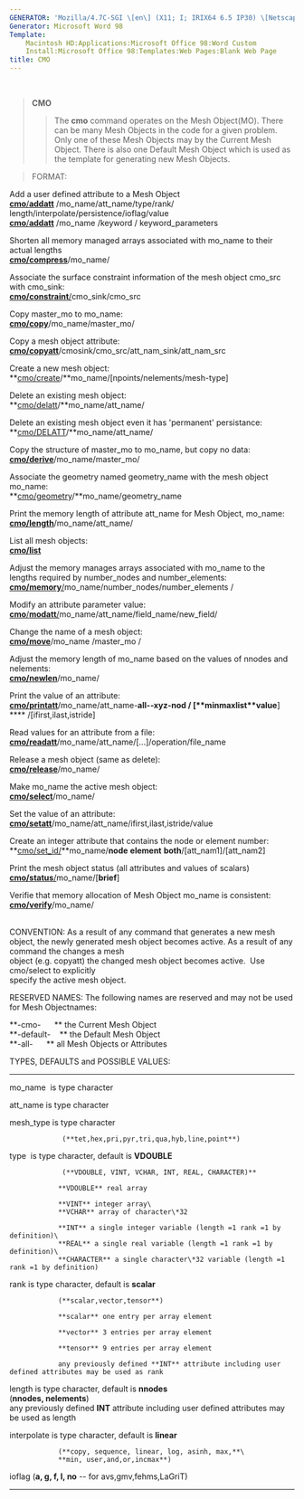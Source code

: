 ```yaml
---
GENERATOR: 'Mozilla/4.7C-SGI \[en\] (X11; I; IRIX64 6.5 IP30) \[Netscape\]'
Generator: Microsoft Word 98
Template: 
    Macintosh HD:Applications:Microsoft Office 98:Word Custom
    Install:Microsoft Office 98:Templates:Web Pages:Blank Web Page
title: CMO
---
```


 

> **CMO**
>
> > The **cmo** command operates on the Mesh Object(MO). There can be
> > many Mesh Objects in the code for a given problem. Only one of these
> > Mesh Objects may by the Current Mesh Object. There is also one
> > Default Mesh Object which is used as the template for generating new
> > Mesh Objects.

> FORMAT:

Add a user defined attribute to a Mesh Object\
[**cmo**/**addatt**](cmo_addatt.md) /mo\_name/att\_name/type/rank/
length/interpolate/persistence/ioflag/value\
[**cmo**/**addatt**](cmo_addatt.md) /mo\_name /keyword /
keyword\_parameters

Shorten all memory managed arrays associated with mo\_name to their
actual lengths\
**[cmo/compress](cmo_compress.md)**/mo\_name/

Associate the surface constraint information of the mesh object cmo\_src
with cmo\_sink:\
[**cmo/constraint**/](cmo_constraint.md)cmo\_sink/cmo\_src

Copy master\_mo to mo\_name:\
**[cmo/copy](cmo_copy.md)**/mo\_name/master\_mo/

Copy a mesh object attribute:\
**[cmo/copyatt](cmo_copyatt.md)**/cmosink/cmo\_src/att\_nam\_sink/att\_nam\_src

Create a new mesh object:\
**[cmo/create](cmo_create.md)/**mo\_name/\[npoints/nelements/mesh-type\]

Delete an existing mesh object:\
**[cmo/delatt](cmo_delatt.md)/**mo\_name/att\_name/

Delete an existing mesh object even it has 'permanent' persistance:\
**[cmo/DELATT](cmo_delatt.md)/**mo\_name/att\_name/

Copy the structure of master\_mo to mo\_name, but copy no data:\
**[cmo/derive](cmo_derive.md)**/mo\_name/master\_mo/

Associate the geometry named geometry\_name with the mesh object
mo\_name:\
**[cmo/geometry](cmo_geom.md)/**mo\_name/geometry\_name

Print the memory length of attribute att\_name for Mesh Object,
mo\_name:\
**[cmo/length](cmo_length.md)**/mo\_name/att\_name/

List all mesh objects:\
**[cmo/list](cmo_list.md)**

Adjust the memory manages arrays associated with mo\_name to the\
lengths required by number\_nodes and number\_elements:\
[**cmo/memory**/](cmo_memory.md)mo\_name/number\_nodes/number\_elements
/

Modify an attribute parameter value:\
[**cmo**/**modatt**/](cmo_modatt.md)mo\_name/att\_name/field\_name/new\_field/

Change the name of a mesh object:\
**[cmo/move](cmo_move.md)**/mo\_name /master\_mo /

Adjust the memory length of mo\_name based on the values of nnodes and\
nelements:\
**[cmo/newlen](cmo_newlen.md)**/mo\_name/

Print the value of an attribute:\
**[cmo/printatt](cmo_printatt.md)**/mo\_name/att\_name-**all-****-xyz-****nod**
/ \[**minmax****list****value**\] **** /\[ifirst,ilast,istride\]

Read values for an attribute from a file:\
**[cmo/readatt](cmo_readatt.md)**/mo\_name/att\_name/\[...\]/operation/file\_name

Release a mesh object (same as delete):\
**[cmo/release](cmo_release.md)**/mo\_name/

Make mo\_name the active mesh object:\
**[cmo/select](cmo_select.md)**/mo\_name/

Set the value of an attribute:\
**[cmo/setatt](cmo_setatt.md)**/mo\_name/att\_name/ifirst,ilast,istride/value

Create an integer attribute that contains the node or element number:\
**[cmo/set\_id/](cmo_setid.md)**mo\_name/**node** **element**
**both**/\[att\_nam1\]/\[att\_nam2\]

Print the mesh object status (all attributes and values of scalars)\
[**cmo/status**/](cmo_status.md)mo\_name/\[**brief**\]

Verifie that memory allocation of Mesh Object mo\_name is consistent:\
**[cmo/verify](cmo_verify.md)**/mo\_name/\
 

CONVENTION: As a result of any command that generates a new mesh object,
the newly generated mesh object becomes active. As a result of any
command the changes a mesh\
object (e.g. copyatt) the changed mesh object becomes active.  Use
cmo/select to explicitly\
specify the active mesh object.

RESERVED NAMES: The following names are reserved and may not be used for
Mesh Objectnames:

**-cmo-      ** the Current Mesh Object\
**-default-    ** the Default Mesh Object\
**-all-      ** all Mesh Objects or Attributes

TYPES, DEFAULTS and POSSIBLE VALUES:

  ------------- ---------------------------------------------------------------------------------------------------
  mo\_name      is type character

  att\_name     is type character

  mesh\_type    is type character

                 (**tet,hex,pri,pyr,tri,qua,hyb,line,point**)

  type           is type character, default is **VDOUBLE**

                 (**VDOUBLE, VINT, VCHAR, INT, REAL, CHARACTER)**

                **VDOUBLE** real array

                **VINT** integer array\
                **VCHAR** array of character\*32

                **INT** a single integer variable (length =1 rank =1 by definition)\
                **REAL** a single real variable (length =1 rank =1 by definition)\
                **CHARACTER** a single character\*32 variable (length =1 rank =1 by definition)

  rank          is type character, default is **scalar**

                (**scalar,vector,tensor**)

                **scalar** one entry per array element

                **vector** 3 entries per array element

                **tensor** 9 entries per array element

                any previously defined **INT** attribute including user defined attributes may be used as rank

  length        is type character, default is **nnodes**\
                (**nnodes, nelements**)\
                any previously defined **INT** attribute including user defined attributes may be used as length 

  interpolate   is type character, default is **linear**

                (**copy, sequence, linear, log, asinh, max,**\
                **min, user,and,or,incmax**)

  ioflag        (**a, g, f, l, no** -- for avs,gmv,fehms,LaGriT)
  ------------- ---------------------------------------------------------------------------------------------------
